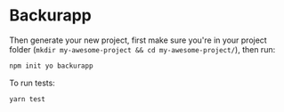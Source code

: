 # Backurapp

Then generate your new project, first make sure you're in your project folder (`mkdir my-awesome-project && cd my-awesome-project/`), then run:

```bash
npm init yo backurapp
```

To run tests:

```bash
yarn test
```
